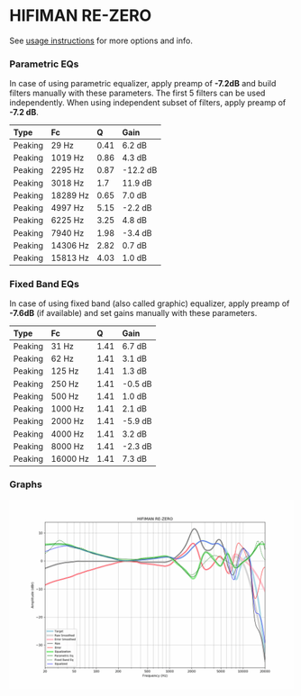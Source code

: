# HIFIMAN RE-ZERO
See [usage instructions](https://github.com/jaakkopasanen/AutoEq#usage) for more options and info.

### Parametric EQs
In case of using parametric equalizer, apply preamp of **-7.2dB** and build filters manually
with these parameters. The first 5 filters can be used independently.
When using independent subset of filters, apply preamp of **-7.2 dB**.

| Type    | Fc       |    Q | Gain     |
|:--------|:---------|:-----|:---------|
| Peaking | 29 Hz    | 0.41 | 6.2 dB   |
| Peaking | 1019 Hz  | 0.86 | 4.3 dB   |
| Peaking | 2295 Hz  | 0.87 | -12.2 dB |
| Peaking | 3018 Hz  | 1.7  | 11.9 dB  |
| Peaking | 18289 Hz | 0.65 | 7.0 dB   |
| Peaking | 4997 Hz  | 5.15 | -2.2 dB  |
| Peaking | 6225 Hz  | 3.25 | 4.8 dB   |
| Peaking | 7940 Hz  | 1.98 | -3.4 dB  |
| Peaking | 14306 Hz | 2.82 | 0.7 dB   |
| Peaking | 15813 Hz | 4.03 | 1.0 dB   |

### Fixed Band EQs
In case of using fixed band (also called graphic) equalizer, apply preamp of **-7.6dB**
(if available) and set gains manually with these parameters.

| Type    | Fc       |    Q | Gain    |
|:--------|:---------|:-----|:--------|
| Peaking | 31 Hz    | 1.41 | 6.7 dB  |
| Peaking | 62 Hz    | 1.41 | 3.1 dB  |
| Peaking | 125 Hz   | 1.41 | 1.3 dB  |
| Peaking | 250 Hz   | 1.41 | -0.5 dB |
| Peaking | 500 Hz   | 1.41 | 1.0 dB  |
| Peaking | 1000 Hz  | 1.41 | 2.1 dB  |
| Peaking | 2000 Hz  | 1.41 | -5.9 dB |
| Peaking | 4000 Hz  | 1.41 | 3.2 dB  |
| Peaking | 8000 Hz  | 1.41 | -2.3 dB |
| Peaking | 16000 Hz | 1.41 | 7.3 dB  |

### Graphs
![](./HIFIMAN%20RE-ZERO.png)